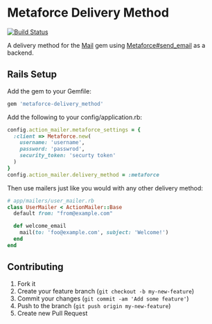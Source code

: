 # Metaforce Delivery Method

[![Build Status](https://travis-ci.org/ejholmes/metaforce-delivery_method.png?branch=master)](https://travis-ci.org/ejholmes/metaforce-delivery_method)

A delivery method for the [Mail](https://github.com/mikel/mail) gem using
[Metaforce#send\_email](https://github.com/ejholmes/metaforce) as a backend.

## Rails Setup

Add the gem to your Gemfile:

```ruby
gem 'metaforce-delivery_method'
```

Add the following to your config/application.rb:

```ruby
config.action_mailer.metaforce_settings = {
  :client => Metaforce.new(
    username: 'username',
    password: 'passwrod',
    security_token: 'securty token'
  )
}
config.action_mailer.delivery_method = :metaforce
```

Then use mailers just like you would with any other delivery method:

```ruby
# app/mailers/user_mailer.rb
class UserMailer < ActionMailer::Base
  default from: "from@example.com"

  def welcome_email
    mail(to: 'foo@example.com', subject: 'Welcome!')
  end
end
```

## Contributing

1. Fork it
2. Create your feature branch (`git checkout -b my-new-feature`)
3. Commit your changes (`git commit -am 'Add some feature'`)
4. Push to the branch (`git push origin my-new-feature`)
5. Create new Pull Request
